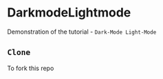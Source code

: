 # DarkmodeLightmode
Demonstration of the tutorial - `Dark-Mode Light-Mode`
<br>
## `Clone`
To fork this repo 
